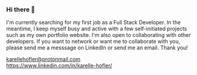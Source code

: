 ### Hi there 👋
I'm currently searching for my first job as a Full Stack Developer. In the meantime, I keep myself busy and active with a few self-initiated projects such as my own portfolio website. I'm also open to collaborating with other developers. If you want to network or want me to collaborate with you, please send me a messsage on LinkedIn or send me an email. Thank you!

karellehofler@protonmail.com
<br />
https://www.linkedin.com/in/karelle-hofler/
<!--
**karellehofler/karellehofler** is a ✨ _special_ ✨ repository because its `README.md` (this file) appears on your GitHub profile.

Here are some ideas to get you started:

- 🔭 I’m currently working on ...
- 🌱 I’m currently learning ...
- 👯 I’m looking to collaborate on ...
- 🤔 I’m looking for help with ...
- 💬 Ask me about ...
- 📫 How to reach me: ...
- 😄 Pronouns: ...
- ⚡ Fun fact: ...
-->
